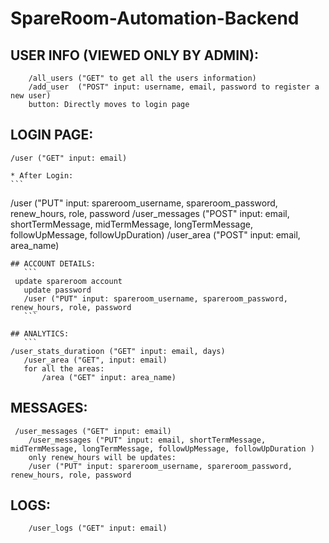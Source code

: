# SpareRoom-Automation-Backend



## USER INFO (VIEWED ONLY BY ADMIN):
```
	/all_users ("GET" to get all the users information)
	/add_user  ("POST" input: username, email, password to register a new user)
	button: Directly moves to login page
```

## LOGIN PAGE:

 ```
/user ("GET" input: email)
```

	* After Login:
	```
  /user ("PUT" input: spareroom_username, spareroom_password, renew_hours, role, password
	/user_messages ("POST" input: email, shortTermMessage, midTermMessage, longTermMessage, followUpMessage, followUpDuration)
	/user_area ("POST" input: email, area_name)
 ```
## ACCOUNT DETAILS:
	```
  update spareroom account
	update password
	/user ("PUT" input: spareroom_username, spareroom_password, renew_hours, role, password
	```

 ## ANALYTICS:
	```
 /user_stats_duratioon ("GET" input: email, days)
	/user_area ("GET", input: email)
	for all the areas:
		/area ("GET" input: area_name)
```

## MESSAGES:
```	
 /user_messages ("GET" input: email)
	/user_messages ("PUT" input: email, shortTermMessage, midTermMessage, longTermMessage, followUpMessage, followUpDuration )
	only renew_hours will be updates:
	/user ("PUT" input: spareroom_username, spareroom_password, renew_hours, role, password
```
## LOGS:
```
	/user_logs ("GET" input: email)
```
